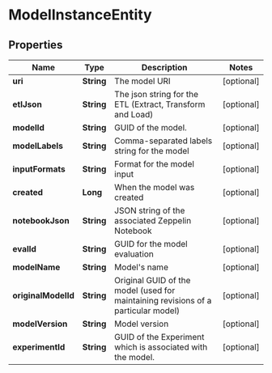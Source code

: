
# ModelInstanceEntity

## Properties
Name | Type | Description | Notes
------------ | ------------- | ------------- | -------------
**uri** | **String** | The model URI |  [optional]
**etlJson** | **String** | The json string for the ETL (Extract, Transform and Load) |  [optional]
**modelId** | **String** | GUID of the model. |  [optional]
**modelLabels** | **String** | Comma-separated labels string for the model |  [optional]
**inputFormats** | **String** | Format for the model input |  [optional]
**created** | **Long** | When the model was created |  [optional]
**notebookJson** | **String** | JSON string of the associated Zeppelin Notebook |  [optional]
**evalId** | **String** | GUID for the model evaluation |  [optional]
**modelName** | **String** | Model&#39;s name |  [optional]
**originalModelId** | **String** | Original GUID of the model (used for maintaining revisions of a particular model) |  [optional]
**modelVersion** | **String** | Model version |  [optional]
**experimentId** | **String** | GUID of the Experiment which is associated with the model. |  [optional]



